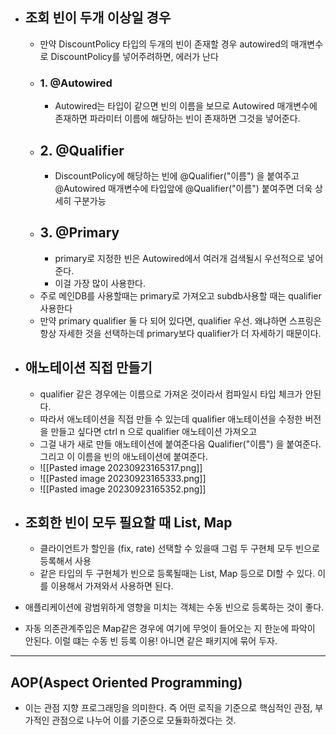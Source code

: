 * ## 조회 빈이 두개 이상일 경우
	*  만약 DiscountPolicy 타입의 두개의 빈이 존재할 경우 autowired의 매개변수로 DiscountPolicy를 넣어주려하면, 에러가 난다
	* ### 1. @Autowired
		* Autowired는 타입이 같으면 빈의 이름을 보므로 Autowired 매개변수에 존재하면 파라미터 이름에 해당하는 빈이 존재하면 그것을 넣어준다.
	* ## 2. @Qualifier
		*  DiscountPolicy에 해당하는 빈에 @Qualifier("이름") 을 붙여주고 @Autowired 매개변수에 타입앞에 @Qualifier("이름") 붙여주면 더욱 상세히 구분가능
	* ## 3. @Primary
		* primary로 지정한 빈은 Autowired에서 여러개 검색될시 우선적으로 넣어준다.
		* 이걸 가장 많이 사용한다.
	* 주로 메인DB를 사용할때는 primary로 가져오고 subdb사용할 때는 qualifier사용한다
	* 만약 primary qualifier 둘 다 되어 있다면, qualifier 우선. 왜냐하면 스프링은 항상 자세한 것을 선택하는데 primary보다 qualifier가 더 자세하기 때문이다.
* ## 애노테이션 직접 만들기
	* qualifier 같은 경우에는 이름으로 가져온 것이라서 컴파일시 타입 체크가 안된다.
	* 따라서 애노테이션을 직접 만들 수 있는데 qualifier 애노테이션을 수정한 버전을 만들고 싶다면 ctrl n 으로 qualifier 애노테이션 가져오고
	* 그걸 내가 새로 만들 애노테이션에 붙여준다음 Qualifier("이름") 을 붙여준다. 그리고 이 이름을 빈의 애노테이션에 붙여준다.
	* ![[Pasted image 20230923165317.png]]
	* ![[Pasted image 20230923165333.png]]
	* ![[Pasted image 20230923165352.png]]
* ## 조회한 빈이 모두 필요할 때 List, Map
	* 클라이언트가 할인을 (fix, rate) 선택할 수 있을때 그럼 두 구현체 모두 빈으로 등록해서 사용
	* 같은 타입의 두 구현체가 빈으로 등록될때는 List, Map 등으로 DI할 수 있다. 이를 이용해서 가져와서 사용하면 된다.

* 애플리케이션에 광범위하게 영향을 미치는 객체는 수동 빈으로 등록하는 것이 좋다.
* 자동 의존관계주입은 Map같은 경우에 여기에 무엇이 들어오는 지 한눈에 파악이 안된다. 이럴 떄는 수동 빈 등록 이용! 아니면 같은 패키지에 묶어 두자.
---
## AOP(Aspect Oriented Programming)
* 이는 관점 지향 프로그래밍을 의미한다. 즉 어떤 로직을 기준으로 핵심적인 관점, 부가적인 관점으로 나누어 이를 기준으로 모듈화하겠다는 것.